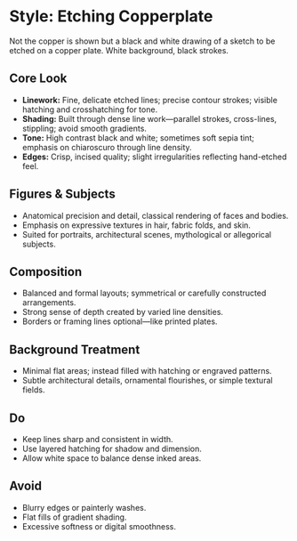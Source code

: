 # Style: Etching Copperplate

Not the copper is shown but a black and white drawing of a sketch to be etched on a copper plate. White background, black strokes.

## Core Look
- **Linework:** Fine, delicate etched lines; precise contour strokes; visible hatching and crosshatching for tone.  
- **Shading:** Built through dense line work—parallel strokes, cross-lines, stippling; avoid smooth gradients.  
- **Tone:** High contrast black and white; sometimes soft sepia tint; emphasis on chiaroscuro through line density.  
- **Edges:** Crisp, incised quality; slight irregularities reflecting hand-etched feel.  

## Figures & Subjects
- Anatomical precision and detail, classical rendering of faces and bodies.  
- Emphasis on expressive textures in hair, fabric folds, and skin.  
- Suited for portraits, architectural scenes, mythological or allegorical subjects.  

## Composition
- Balanced and formal layouts; symmetrical or carefully constructed arrangements.  
- Strong sense of depth created by varied line densities.  
- Borders or framing lines optional—like printed plates.  

## Background Treatment
- Minimal flat areas; instead filled with hatching or engraved patterns.  
- Subtle architectural details, ornamental flourishes, or simple textural fields.  

## Do
- Keep lines sharp and consistent in width.  
- Use layered hatching for shadow and dimension.  
- Allow white space to balance dense inked areas.  

## Avoid
- Blurry edges or painterly washes.  
- Flat fills of gradient shading.  
- Excessive softness or digital smoothness.
